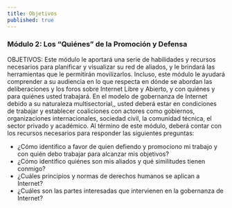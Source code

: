```yaml
---
title: Objetivos
published: true
---
```


### Módulo 2: Los “Quiénes” de la Promoción y Defensa 

OBJETIVOS: Este módulo le aportará una serie de habilidades y recursos necesarios para planificar y visualizar su red de aliados, y le brindará las herramientas que le permitirán movilizarlos. Incluso, este módulo le ayudará comprender a su audiencia en lo que respecta en dónde se abordan las deliberaciones y los foros sobre Internet Libre y Abierto, y con quiénes y para quiénes usted trabajará. En el modelo de gobernanza de Internet debido a  su naturaleza multisectorial,, usted deberá estar en condiciones de trabajar y establecer coaliciones con actores como gobiernos, organizaciones internacionales, sociedad civil, la comunidad técnica, el sector privado y académico. Al término de este módulo, deberá contar con los recursos necesarios para responder las siguientes preguntas:
<ul><li> ¿Cómo identifico a favor de quien defiendo y promociono mi trabajo y con quién debo trabajar para alcanzar mis objetivos?
<li> ¿Cómo identifico quiénes son mis aliados y qué similitudes tienen conmigo?
<li> ¿Cuáles principios y normas de derechos humanos se aplican a Internet? 
<li> ¿Cuáles son las partes interesadas que intervienen en la gobernanza de Internet?
</ul>
